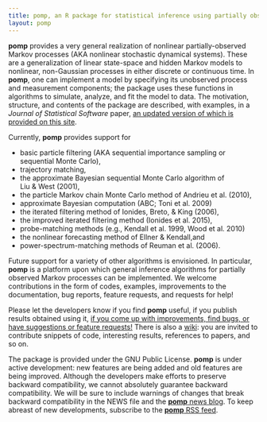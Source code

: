 ```yaml
---
title: pomp, an R package for statistical inference using partially observed Markov processes
layout: pomp
---
```

**pomp** provides a very general realization of nonlinear partially-observed Markov processes (AKA nonlinear stochastic dynamical systems).
These are a generalization of linear state-space and hidden Markov models to nonlinear, non-Gaussian processes in either discrete or continuous time.
In **pomp**, one can implement a model by specifying its unobserved process and measurement components;
the package uses these functions in algorithms to simulate, analyze, and fit the model to data.
The motivation, structure, and contents of the package are described, with examples, in a *Journal of Statistical Software* paper, [an updated version of which is provided on this site](./vignettes/pompjss.pdf).

Currently, **pomp** provides support for

- basic particle filtering (AKA sequential importance sampling or sequential Monte Carlo),
- trajectory matching,
- the approximate Bayesian sequential Monte Carlo algorithm of Liu&nbsp;&amp;&nbsp;West&nbsp;(2001),
- the particle Markov chain Monte Carlo method of Andrieu et al.&nbsp;(2010),
- approximate Bayesian computation (ABC; Toni et al.&nbsp;2009)
- the iterated filtering method of Ionides,&nbsp;Breto,&nbsp;&amp;&nbsp;King&nbsp;(2006),
- the improved iterated filtering method (Ionides et al. 2015),
- probe-matching methods (e.g., Kendall et al. 1999, Wood et al. 2010)
- the nonlinear forecasting method of Ellner&nbsp;&amp;&nbsp;Kendall,and
- power-spectrum-matching methods of Reuman et al. (2006).

Future support for a variety of other algorithms is envisioned.
In particular, **pomp** is a platform upon which general inference algorithms for partially observed Markov processes can be implemented.
We welcome contributions in the form of codes, examples, improvements to the documentation, bug reports, feature requests, and requests for help!

Please let the developers know if you find **pomp** useful, if you publish results obtained using it, [if you come up with improvements, find bugs, or have suggestions or feature requests!](http://github.com/kingaa/pomp/issues)</a>
There is also a [wiki](https://github.com/kingaa/pomp/wiki):
you are invited to contribute snippets of code, interesting results, references to papers, and so on.

The package is provided under the GNU Public License. 
**pomp** is under active development:
new features are being added and old features are being improved. 
Although the developers make efforts to preserve backward compatibility, we cannot absolutely guarantee backward compatibility.
We will be sure to include warnings of changes that break backward compatibility in the NEWS file and the [**pomp** news blog](./blog.html).
To keep abreast of new developments, subscribe to the [**pomp** RSS feed](./pomp.atom).
